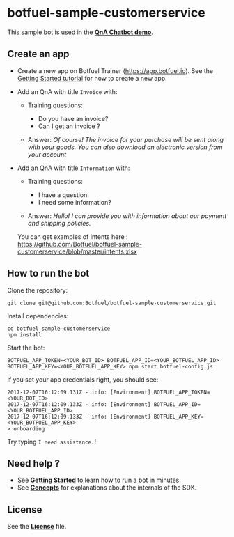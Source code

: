 # botfuel-sample-customerservice

This sample bot is used in the [**QnA Chatbot demo**](http://docs.botfuel.io/platform/demos/qna-customer-service).

## Create an app

* Create a new app on Botfuel Trainer (https://app.botfuel.io). See the [Getting Started tutorial](https://docs.botfuel.io/platform/tutorials/getting-started) for how to create a new app.

* Add an QnA with title `Invoice` with:

  * Training questions:

    * Do you have an invoice?
    * Can I get an invoice ?

  * Answer: _Of course! The invoice for your purchase will be sent along with your goods. You can also download an electronic version from your account_

* Add an QnA with title `Information` with:

  * Training questions:

    * I have a question.
    * I need some information?

  * Answer: _Hello! I can provide you with information about our payment and shipping policies._

  You can get examples of intents here : https://github.com/Botfuel/botfuel-sample-customerservice/blob/master/intents.xlsx

## How to run the bot

Clone the repository:

```shell
git clone git@github.com:Botfuel/botfuel-sample-customerservice.git
```

Install dependencies:

```shell
cd botfuel-sample-customerservice
npm install
```

Start the bot:

```shell
BOTFUEL_APP_TOKEN=<YOUR_BOT_ID> BOTFUEL_APP_ID=<YOUR_BOTFUEL_APP_ID> BOTFUEL_APP_KEY=<YOUR_BOTFUEL_APP_KEY> npm start botfuel-config.js
```

If you set your app credentials right, you should see:

```shell
2017-12-07T16:12:09.131Z - info: [Environment] BOTFUEL_APP_TOKEN=<YOUR_BOT_ID>
2017-12-07T16:12:09.133Z - info: [Environment] BOTFUEL_APP_ID=<YOUR_BOTFUEL_APP_ID>
2017-12-07T16:12:09.133Z - info: [Environment] BOTFUEL_APP_KEY=<YOUR_BOTFUEL_APP_KEY>
> onboarding
```

Try typing `I need assistance.`!

## Need help ?

* See [**Getting Started**](https://docs.botfuel.io/platform/tutorials/getting-started) to learn how to run a bot in minutes.
* See [**Concepts**](https://docs.botfuel.io/platform/concepts) for explanations about the internals of the SDK.

## License

See the [**License**](LICENSE.md) file.
